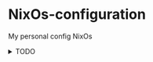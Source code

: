 # NixOs-configuration
My personal config NixOs

<details>
  <summary>TODO</summary><br />
  - Add the wireguard conf in the swaybar <code>home-manager/barbar.nix</code>
  - Update the swaybar <code>home-manager/barbar.nix</code>
</details>
